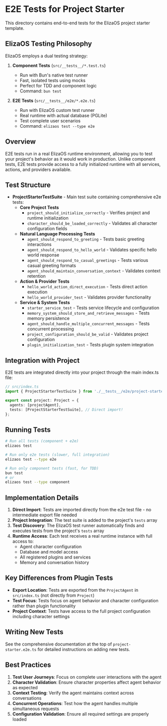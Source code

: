 # E2E Tests for Project Starter

This directory contains end-to-end tests for the ElizaOS project starter template.

## ElizaOS Testing Philosophy

ElizaOS employs a dual testing strategy:

1. **Component Tests** (`src/__tests__/*.test.ts`)

   - Run with Bun's native test runner
   - Fast, isolated tests using mocks
   - Perfect for TDD and component logic
   - Command: `bun test`

2. **E2E Tests** (`src/__tests__/e2e/*.e2e.ts`)
   - Run with ElizaOS custom test runner
   - Real runtime with actual database (PGLite)
   - Test complete user scenarios
   - Command: `elizaos test --type e2e`

## Overview

E2E tests run in a real ElizaOS runtime environment, allowing you to test your project's behavior as it would work in production. Unlike component tests, E2E tests provide access to a fully initialized runtime with all services, actions, and providers available.

## Test Structure

- **ProjectStarterTestSuite** - Main test suite containing comprehensive e2e tests:
  - **Core Project Tests**
    - `project_should_initialize_correctly` - Verifies project and runtime initialization
    - `character_should_be_loaded_correctly` - Validates all character configuration fields
  - **Natural Language Processing Tests**
    - `agent_should_respond_to_greeting` - Tests basic greeting interactions
    - `agent_should_respond_to_hello_world` - Validates specific hello world response
    - `agent_should_respond_to_casual_greetings` - Tests various casual greeting formats
    - `agent_should_maintain_conversation_context` - Validates context retention
  - **Action & Provider Tests**
    - `hello_world_action_direct_execution` - Tests direct action execution
    - `hello_world_provider_test` - Validates provider functionality
  - **Service & System Tests**
    - `starter_service_test` - Tests service lifecycle and configuration
    - `memory_system_should_store_and_retrieve_messages` - Tests memory persistence
    - `agent_should_handle_multiple_concurrent_messages` - Tests concurrent processing
    - `project_configuration_should_be_valid` - Validates project configuration
    - `plugin_initialization_test` - Tests plugin system integration

## Integration with Project

E2E tests are integrated directly into your project through the main index.ts file:

```typescript
// src/index.ts
import { ProjectStarterTestSuite } from './__tests__/e2e/project-starter.e2e';

export const project: Project = {
  agents: [projectAgent],
  tests: [ProjectStarterTestSuite], // Direct import!
};
```

## Running Tests

```bash
# Run all tests (component + e2e)
elizaos test

# Run only e2e tests (slower, full integration)
elizaos test --type e2e

# Run only component tests (fast, for TDD)
bun test
# or
elizaos test --type component
```

## Implementation Details

1. **Direct Import**: Tests are imported directly from the e2e test file - no intermediate export file needed
2. **Project Integration**: The test suite is added to the project's `tests` array
3. **Test Discovery**: The ElizaOS test runner automatically finds and executes tests from the project's `tests` array
4. **Runtime Access**: Each test receives a real runtime instance with full access to:
   - Agent character configuration
   - Database and model access
   - All registered plugins and services
   - Memory and conversation history

## Key Differences from Plugin Tests

- **Export Location**: Tests are exported from the `ProjectAgent` in `src/index.ts` (not directly from `Project`)
- **Test Focus**: Tests focus on agent behavior and character configuration rather than plugin functionality
- **Project Context**: Tests have access to the full project configuration including character settings

## Writing New Tests

See the comprehensive documentation at the top of `project-starter.e2e.ts` for detailed instructions on adding new tests.

## Best Practices

1. **Test User Journeys**: Focus on complete user interactions with the agent
2. **Character Validation**: Ensure character properties affect agent behavior as expected
3. **Context Testing**: Verify the agent maintains context across conversations
4. **Concurrent Operations**: Test how the agent handles multiple simultaneous requests
5. **Configuration Validation**: Ensure all required settings are properly loaded

